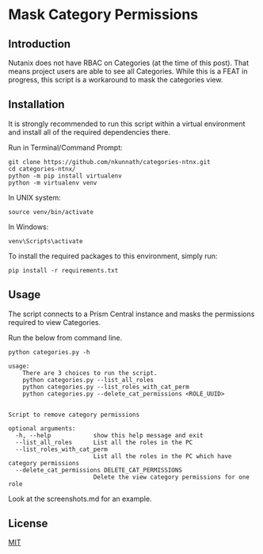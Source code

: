 # Mask Category Permissions
## Introduction

Nutanix does not have RBAC on Categories (at the time of this post). That means project users are able to see all Categories. While this is a FEAT in progress, this script is a workaround to mask the categories view.


## Installation
It is strongly recommended to run this script within a virtual environment and install all of the required dependencies there.

Run in Terminal/Command Prompt:

```
git clone https://github.com/nkunnath/categories-ntnx.git
cd categories-ntnx/
python -m pip install virtualenv
python -m virtualenv venv
```
In UNIX system:
```
source venv/bin/activate
```
In Windows:
```
venv\Scripts\activate
```
To install the required packages to this environment, simply run:
```
pip install -r requirements.txt
```

## Usage

The script connects to a Prism Central instance and masks the permissions required to view Categories.

Run the below from command line.
```
python categories.py -h

usage: 
    There are 3 choices to run the script.
    python categories.py --list_all_roles
    python categories.py --list_roles_with_cat_perm
    python categories.py --delete_cat_permissions <ROLE_UUID>
    

Script to remove category permissions

optional arguments:
  -h, --help            show this help message and exit
  --list_all_roles      List all the roles in the PC
  --list_roles_with_cat_perm
                        List all the roles in the PC which have category permissions
  --delete_cat_permissions DELETE_CAT_PERMISSIONS
                        Delete the view category permissions for one role
```


Look at the screenshots.md for an example.
## License
[MIT](https://choosealicense.com/licenses/mit/)
